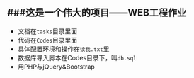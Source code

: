 ###这是一个伟大的项目——WEB工程作业
----
- 文档在`tasks`目录里面
-  代码在`Codes`目录里面
-  具体配置环境和操作在`读我.txt`里
-  数据库导入脚本在Codes目录下，叫`db.sql`
- 用PHP与jQuery&Bootstrap